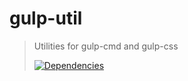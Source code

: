 # gulp-util

>Utilities for gulp-cmd and gulp-css
>
>[![Dependencies][david-image]][david-url]

[david-image]: http://img.shields.io/david/nuintun/gulp-util.svg?style=flat-square
[david-url]: https://david-dm.org/nuintun/gulp-util
